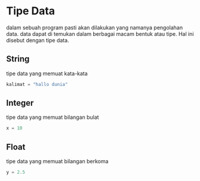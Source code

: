 # Tipe Data

dalam sebuah program pasti akan dilakukan yang namanya pengolahan data. data dapat di temukan dalam berbagai macam bentuk atau tipe. Hal ini disebut dengan tipe data.

## String
tipe data yang memuat kata-kata
```python
kalimat = "hallo dunia"
```

## Integer
tipe data yang memuat bilangan bulat

```python
x = 10
```

## Float
tipe data yang memuat bilangan berkoma
```python
y = 2.5
```

